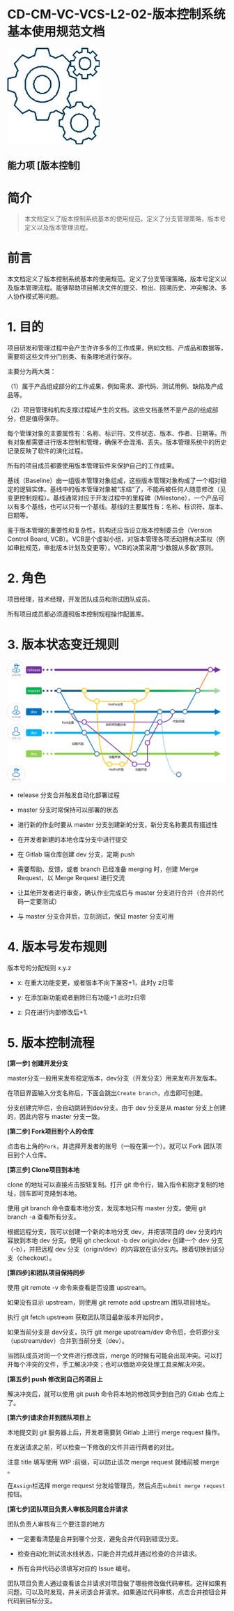 
# CD-CM-VC-VCS-L2-02-版本控制系统基本使用规范文档

<img alt="title pic" src="../../docs/imgs/DevOps流程/DevOps_Gears.png">

## 能力项  [版本控制]

# 简介

> 本文档定义了版本控制系统基本的使用规范。定义了分支管理策略，版本号定义以及版本管理流程。

# 前言

本文档定义了版本控制系统基本的使用规范。定义了分支管理策略，版本号定义以及版本管理流程。能够帮助项目解决文件的提交、检出、回溯历史、冲突解决、多人协作模式等问题。 

# 1.  目的

项目研发和管理过程中会产生许许多多的工作成果，例如文档、产成品和数据等，需要将这些文件分门别类、有条理地进行保存。

主要分为两大类：

（1）属于产品组成部分的工作成果，例如需求、源代码、测试用例、缺陷及产成品等。

（2）项目管理和机构支撑过程域产生的文档。这些文档虽然不是产品的组成部分，但是值得保存。

每个管理对象的主要属性有：名称、标识符、文件状态、版本、作者、日期等。所有对象都需要进行版本控制和管理，确保不会混淆、丢失。版本管理系统中的历史记录反映了软件的演化过程。

所有的项目成员都要使用版本管理软件来保护自己的工作成果。

基线（Baseline）由一组版本管理对象组成，这些版本管理对象构成了一个相对稳定的逻辑实体。基线中的版本管理对象被“冻结”了，不能再被任何人随意修改（见变更控制规程）。基线通常对应于开发过程中的里程碑（Milestone），一个产品可以有多个基线，也可以只有一个基线。基线的主要属性有：名称、标识符、版本、日期等。

鉴于版本管理的重要性和复杂性，机构还应当设立版本控制委员会（Version Control Board, VCB）。VCB是个虚拟小组，对版本管理各项活动拥有决策权（例如审批规范，审批版本计划及变更等）。VCB的决策采用“少数服从多数”原则。

# 2.   角色

项目经理，技术经理，开发团队成员和测试团队成员。

所有项目成员都必须遵照版本控制规程操作配置库。

# 3.  版本状态变迁规则

<img alt="代码分支" src="../../docs/imgs/DevOps流程/code_branch.png">

-  release 分支合并触发自动化部署过程

-  master 分支时常保持可以部署的状态

-  进行新的作业时要从 master 分支创建新的分支，新分支名称要具有描述性

- 在开发者新建的本地仓库分支中进行提交

-  在 Gitlab 端仓库创建 dev 分支，定期 push

- 需要帮助、反馈，或者 branch 已经准备 merging 时，创建 Merge Request，以 Merge  Request 进行交流

- 让其他开发者进行审查，确认作业完成后与 master 分支进行合并（合并的代码一定要测试）

- 与 master 分支合并后，立刻测试，保证 master 分支可用



# 4.   版本号发布规则

版本号的分配规则 x.y.z

- x: 在重大功能变更，或者版本不向下兼容+1，此时y z归零

- y: 在添加新功能或者删除已有功能+1 此时z归零

- z: 只在进行内部修改后+1.

# 5.   版本控制流程

**[第一步] 创建开发分支**

master分支一般用来发布稳定版本，dev分支（开发分支）用来发布开发版本。

在项目界面输入分支名称后，下面会跳出`Create branch`，点击即可创建。

分支创建完毕后，会自动跳转到dev分支。由于 dev 分支是从 master 分支上创建的，因此内容与 master 分支一致。

**[第二步] Fork项目到个人的仓库**

点击右上角的`Fork`，并选择开发者的账号（一般在第一个）。就可以 Fork 团队项目到个人仓库。

**[第三步] Clone项目到本地**

clone 的地址可以直接点击按钮复制。打开 git 命令行，输入指令和刚才复制的地址，回车即可克隆到本地。

使用 git branch 命令查看本地分支，发现本地只有 master 分支。使用 git branch -a 查看所有分支。

根据远程分支，我可以创建一个新的本地分支 dev，并把该项目的 dev 分支的内容放到本地 dev 分支。使用 git checkout -b dev origin/dev 创建一个 dev 分支（-b），并把远程 dev 分支（origin/dev）的内容放在该分支内。接着切换到该分支（checkout）。

**[第四步]和团队项目保持同步**

使用 git remote -v 命令来查看是否设置 upstream。

如果没有显示 upstream，则使用 git remote add upstream 团队项目地址。

执行 git fetch upstream 获取团队项目最新版本开始同步。

如果当前分支是 dev分支，执行 git merge upstream/dev 命令后，会将源分支（upstream/dev）合并到当前分支（dev）。

当团队成员对同一个文件进行修改后，merge 的时候有可能会出现冲突。可以打开每个冲突的文件，手工解决冲突；也可以借助冲突处理工具来解决冲突。

**[第五步] push 修改到自己的项目上**

解决冲突后，就可以使用 git push 命令将本地的修改同步到自己的 Gitlab 仓库上了。

**[第六步]请求合并到团队项目上**

本地提交到 git 服务器上后，开发者需要到 Gitlab 上进行 merge request 操作。

在发送请求之前，可以检查一下修改的文件并进行两者的对比。

注意 title 填写使用 WIP :前缀，可以防止该次 merge request 就绪前被 merge 。

在`Assign`栏选择 merge request 分发给管理员，然后点击`submit merge request`按钮。

**[第七步]团队项目负责人审核及同意合并请求**

团队负责人审核有三个要注意的地方

- 一定要看清楚是合并到哪个分支，避免合并代码到错误分支。

- 检查自动化测试流水线状态，只能合并完成并通过检查的合并请求。

- 所有合并代码必须填写对应的 Issue 编号。

团队项目负责人通过查看该合并请求对项目做了哪些修改做代码审核。这样如果有问题，可以及时发现，并关闭该合并请求。如果通过代码审核，点击合并按钮合并代码到目标分支。
